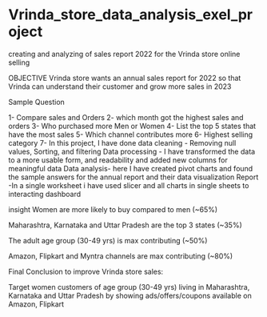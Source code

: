# Vrinda_store_data_analysis_exel_project
creating and analyzing of sales report 2022 for the Vrinda store online selling

OBJECTIVE Vrinda store wants an annual sales report for 2022 so that Vrinda can understand their customer and grow more sales in 2023

Sample Question

1- Compare sales and Orders
2- which month got the highest sales and orders
3- Who purchased more Men or Women
4- List the top 5 states that have the most sales
5- Which channel contributes more
6- Highest selling category
7- In this project, I have done data cleaning - Removing null values, Sorting, and filtering Data processing - I have transformed the data to a more usable form, and readability and added new columns for meaningful data Data analysis- here I have created pivot charts and found the sample answers for the annual report and their data visualization Report -In a single worksheet i have used slicer and all charts in single sheets to interacting dashboard

insight Women are more likely to buy compared to men (~65%)

Maharashtra, Karnataka and Uttar Pradesh are the top 3 states (~35%)

The adult age group (30-49 yrs) is max contributing (~50%)

Amazon, Flipkart and Myntra channels are max contributing (~80%)

Final Conclusion to improve Vrinda store sales:

Target women customers of age group (30-49 yrs) living in Maharashtra, Karnataka and Uttar Pradesh by showing ads/offers/coupons available on Amazon, Flipkart
